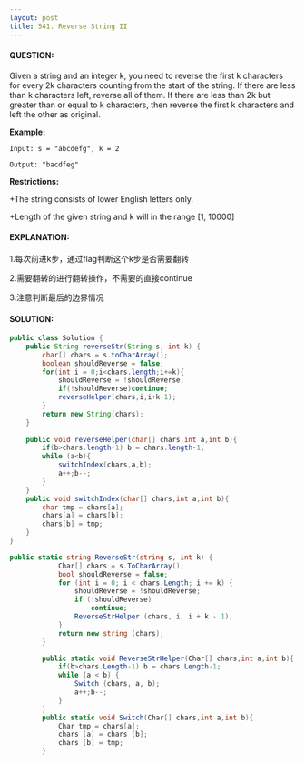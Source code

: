 ```yaml
---
layout: post
title: 541. Reverse String II
---
```


#### QUESTION:

Given a string and an integer k, you need to reverse the first k characters for every 2k characters counting from the start of the string. If there are less than k characters left, reverse all of them. If there are less than 2k but greater than or equal to k characters, then reverse the first k characters and left the other as original.

**Example:**

```
Input: s = "abcdefg", k = 2

Output: "bacdfeg"
```

**Restrictions:**

+The string consists of lower English letters only.

+Length of the given string and k will in the range [1, 10000]

#### EXPLANATION:

1.每次前进k步，通过flag判断这个k步是否需要翻转

2.需要翻转的进行翻转操作，不需要的直接continue

3.注意判断最后的边界情况

#### SOLUTION:

```java
public class Solution {
    public String reverseStr(String s, int k) {
        char[] chars = s.toCharArray();
        boolean shouldReverse = false;
        for(int i = 0;i<chars.length;i+=k){
            shouldReverse = !shouldReverse;
            if(!shouldReverse)continue;
            reverseHelper(chars,i,i+k-1);
        }
        return new String(chars);
    }
    
    public void reverseHelper(char[] chars,int a,int b){
        if(b>chars.length-1) b = chars.length-1;
        while (a<b){
            switchIndex(chars,a,b);
            a++;b--;
        }
    }
    public void switchIndex(char[] chars,int a,int b){
        char tmp = chars[a];
        chars[a] = chars[b];
        chars[b] = tmp;
    }
}
```

```c#
public static string ReverseStr(string s, int k) {
			Char[] chars = s.ToCharArray();
			bool shouldReverse = false;
			for (int i = 0; i < chars.Length; i += k) {
				shouldReverse = !shouldReverse;
				if (!shouldReverse)
					continue;
				ReverseStrHelper (chars, i, i + k - 1);
			}
			return new string (chars);
		}

		public static void ReverseStrHelper(Char[] chars,int a,int b){
			if(b>chars.Length-1) b = chars.Length-1;
			while (a < b) {
				Switch (chars, a, b);
				a++;b--;
			}
		}
		public static void Switch(Char[] chars,int a,int b){
			Char tmp = chars[a];
			chars [a] = chars [b];
			chars [b] = tmp;
		}
```

